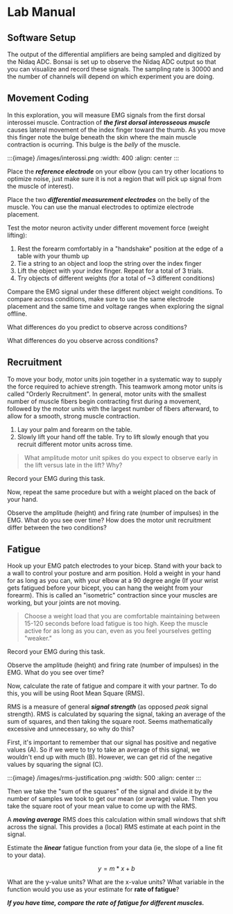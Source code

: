 # Lab Manual

## Software Setup

The output of the differential amplifiers are being sampled and digitized by the Nidaq ADC. Bonsai is set up to observe the Nidaq ADC output so that you can visualize and record these signals. The sampling rate is 30000 and the number of channels will depend on which experiment you are doing. 

## Movement Coding

In this exploration, you will measure EMG signals from the first dorsal interossei muscle. Contraction of ***the first dorsal interosseous muscle*** causes lateral movement of the index finger toward the thumb. As you move this finger note the bulge beneath the skin where the main muscle contraction is ocurring. This bulge is the *belly* of the muscle. 

:::{image} /images/interossi.png
:width: 400
:align: center
:::

Place the ***reference electrode*** on your elbow (you can try other locations to optimize noise, just make sure it is not a region that will pick up signal from the muscle of interest). 

Place the two ***differential measurement electrodes*** on the belly of the muscle. You can use the manual electrodes to optimize electrode placement. 

Test the motor neuron activity under different movement force (weight lifting):
1. Rest the forearm comfortably in a "handshake" position at the edge of a table with your thumb up
2. Tie a string to an object and loop the string over the index finger
3. Lift the object with your index finger. Repeat for a total of 3 trials.
4. Try objects of different weights (for a total of \~3 different conditions)

Compare the EMG signal under these different object weight conditions. To compare across conditions, make sure to use the same electrode placement and the same time and voltage ranges when exploring the signal offline. 

What differences do you predict to observe across conditions?

What differences do you observe across conditions?


## Recruitment

To move your body, motor units join together in a systematic way to supply the force required to achieve strength. This teamwork among motor units is called "Orderly Recruitment". In general, motor units with the smallest number of muscle fibers begin contracting first during a movement, followed by the motor units with the largest number of fibers afterward, to allow for a smooth, strong muscle contraction.

1. Lay your palm and forearm on the table. 
2. Slowly lift your hand off the table. Try to lift slowly enough that you recruit different motor units across time. 
> What amplitude motor unit spikes do you expect to observe early in the lift versus late in the lift? Why?

Record your EMG during this task.

Now, repeat the same procedure but with a weight placed on the back of your hand. 

Observe the amplitude (height) and firing rate (number of impulses) in the EMG. What do you see over time? How does the motor unit recruitment differ between the two conditions?


## Fatigue

Hook up your EMG patch electrodes to your bicep. Stand with your back to a wall to control your posture and arm position. Hold a weight in your hand for as long as you can, with your elbow at a 90 degree angle (If your wrist gets fatigued before your bicept, you can hang the weight from your forearm). This is called an "isometric" contraction since your muscles are working, but your joints are not moving. 
> Choose a weight load that you are comfortable maintaining between 15-120 seconds before load fatigue is too high. Keep the muscle active for as long as you can, even as you feel yourselves getting "weaker."

Record your EMG during this task.

Observe the amplitude (height) and firing rate (number of impulses) in the EMG. What do you see over time? 

Now, calculate the rate of fatigue and compare it with your partner. To do this, you will be using Root Mean Square (RMS). 

RMS is a measure of general ***signal strength*** (as opposed *peak* signal strength). RMS is calculated by squaring the signal, taking an average of the sum of squares, and then taking the square root. Seems mathematically excessive and unnecessary, so why do this?

First, it's important to remember that our signal has positive and negative values (A). So if we were to try to take an average of this signal, we wouldn't end up with much (B). However, we can get rid of the negative values by squaring the signal (C). 

:::{image} /images/rms-justification.png
:width: 500
:align: center
:::

Then we take the "sum of the squares" of the signal and divide it by the number of samples we took to get our mean (or average) value. Then you take the square root of your mean value to come up with the RMS.

A ***moving average*** RMS does this calculation within small windows that shift across the signal. This provides a (local) RMS estimate at each point in the signal.

Estimate the ***linear*** fatigue function from your data (ie, the slope of a line fit to your data). 

$$
y = m*x + b
$$

What are the y-value units? What are the x-value units? What variable in the function would you use as your estimate for **rate of fatigue**?

***If you have time, compare the rate of fatigue for different muscles.***

